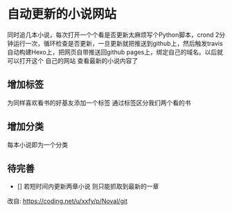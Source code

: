 # 自动更新的小说网站
同时追几本小说，每次打开一个个看是否更新太麻烦写个Python脚本，crond 2分钟运行一次，循环检查是否更新，一旦更新就把推送到github上，然后触发travis自动构建Hexo上，把网页自带推送回github pages上，绑定自己的域名。以后就可以打开这个 自己的网站 查看最新的小说内容了

## 增加标签
为同样喜欢看书的好基友添加一个标签 通过标签区分我们两个看的书

## 增加分类
每本小说即为一个分类

## 待完善
- [] 若短时间内更新两章小说 则只能抓取到最新的一章

改自: https://coding.net/u/xxfy/p/Noval/git
